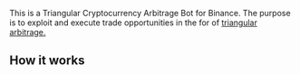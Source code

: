 This is a Triangular Cryptocurrency Arbitrage Bot for Binance. The purpose is to exploit and execute trade opportunities in the for of <a href='https://en.wikipedia.org/wiki/Triangular_arbitrage'>triangular arbitrage.</a>

<h2>How it works</h2>




